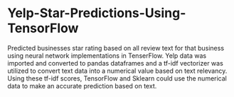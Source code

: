 # Yelp-Star-Predictions-Using-TensorFlow

Predicted businesses star rating based on all review text for that business using neural network implementations
in TenserFlow. Yelp data was imported and converted to pandas dataframes and a tf-idf vectorizer was utilized
to convert text data into a numerical value based on text relevancy. Using these tf-idf scores, TensorFlow and
Sklearn could use the numerical data to make an accurate prediction based on text.
